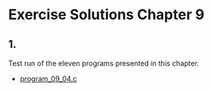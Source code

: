 # Exercise Solutions Chapter 9 #
## 1. ##
Test run of the eleven programs presented in this chapter.  
 - [program_09_04.c](Exercise_01/Program_09_04/program_09_04.c)  
